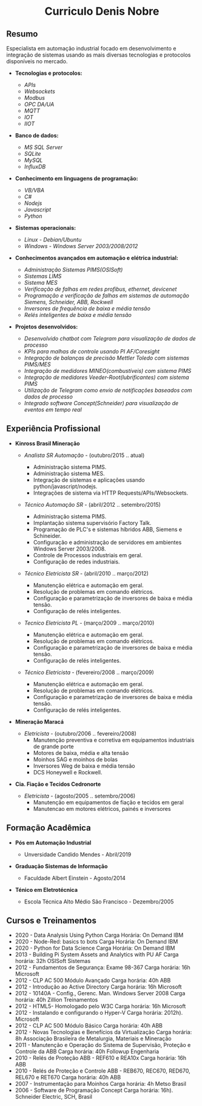 
<h1 align="center">
<br>
Curriculo Denis Nobre
</h1>

## Resumo
Especialista em automação industrial focado em desenvolvimento e integração de sistemas usando as mais diversas
tecnologias e protocolos disponíveis no mercado.

+ **Tecnologias e protocolos:**

    - *APIs*
    - *Websockets*
    - *Modbus*
    - *OPC DA/UA*
    - *MQTT*
    - *IOT*
    - *IIOT*

+ **Banco de dados:**

    - *MS SQL Server*
    - *SQLite*
    - *MySQL*
    - *InfluxDB*

+ **Conhecimento em linguagens de programação:**

    - *VB/VBA*
    - *C#*
    - *Nodejs*
    - *Javascript*
    - *Python*

+ **Sistemas operacionais:**

    - *Linux - Debian/Ubuntu*
    - *Windows - Windows Server 2003/2008/2012*

+ **Conhecimentos avançados em automação e elétrica industrial:**

    - *Administração Sistemas PIMS(OSISoft)*
    - *Sistemas LIMS*
    - *Sistema MES*
    - *Verificação de falhas em redes profibus, ethernet, devicenet*
    - *Programação e verificação de falhas em sistemas de automação Siemens, Schneider, ABB, Rockwell*
    - *Inversores de frequência de baixa e média tensão*
    - *Relés inteligentes de baixa e média tensão*

+ **Projetos desenvolvidos:**

    - *Desenvolvido chatbot com Telegram para visualização de dados de processo*
    - *KPIs para malhas de controle usando PI AF/Coresight*
    - *Integração de balanças de precisão Mettler Toledo com sistemas PIMS/MES*
    - *Integração de medidores MINEO(combustíveis) com sistema PIMS*
    - *Integração de medidores Veeder-Root(lubrificantes) com sistema PIMS*
    - *Utilização de Telegram como envio de notificações baseados com dados de processo*
    - *Integrado software Concept(Schneider) para visualização de eventos em tempo real* 

## Experiência Profissional

+ **Kinross Brasil Mineração**

    - *Analista SR Automação*   - (outubro/2015   .. atual)
        - Administração sistema PIMS.
        - Administração sistema MES.
        - Integração de sistemas e aplicações usando python/javascript/nodejs.
        - Integrações de sistema via HTTP Requests/APIs/Websockets.

    - *Técnico Automação SR*    - (abril/2012     .. setembro/2015) 
        - Administração sistema PIMS.
        - Implantação sistema supervisório Factory Talk.
        - Programação de PLC's e sistemas híbridos ABB, Siemens e Schineider.
        - Configuração e administração de servidores em ambientes Windows Server 2003/2008.
        - Controle de Processos industriais em geral.
        - Configuração de redes industriais.

    - *Técnico Eletricista SR*  - (abril/2010     .. março/2012)
        - Manutenção elétrica e automação em geral.
        - Resolução de problemas em comando elétricos.
        - Configuração e parametrização de inversores de baixa e média tensão.
        - Configuração de relés inteligentes.

    - *Tecnico Eletricista PL*  - (março/2009     .. março/2010)
        - Manutenção elétrica e automação em geral.
        - Resolução de problemas em comando elétricos.
        - Configuração e parametrização de inversores de baixa e média tensão.
        - Configuração de relés inteligentes.

    - *Técnico Eletricista*     - (fevereiro/2008 .. março/2009)
        - Manutenção elétrica e automação em geral.
        - Resolução de problemas em comando elétricos.
        - Configuração e parametrização de inversores de baixa e média tensão.
        - Configuração de relés inteligentes.

+ **Mineração Maracá**

    - *Eletricista*             - (outubro/2006   .. fevereiro/2008)
        - Manutenção preventiva e corretiva em equipamentos industriais de grande porte
        - Motores de baixa, média e alta tensão
        - Moinhos SAG e moinhos de bolas
        - Inversores Weg de baixa e média tensão
        - DCS Honeywell e Rockwell.

+ **Cia. Fiação e Tecidos Cedronorte**

    - *Eletricista*             - (agosto/2005    .. setembro/2006)
        - Manutenção em equipamentos de fiação e tecidos em geral
        - Manutencao em motores elétricos, painés e inversores


## Formação Acadêmica

+ **Pós em Automação Industrial**
    + Unversidade Candido Mendes - Abril/2019

+ **Graduação Sistemas de Informação**
    + Faculdade Albert Einstein - Agosto/2014

+ **Ténico em Eletrotécnica**
    + Escola Técnica Alto Médio São Francisco - Dezembro/2005

## Cursos e Treinamentos

+ 2020 - Data Analysis Using Python
    Carga Horária: On Demand
    IBM
+ 2020 - Node-Red: basics to bots
    Carga Horária: On Demand
    IBM
+ 2020 - Python for Data Science
    Carga Horária: On Demand
    IBM
+ 2013 - Building Pi System Assets and Analytics with PU AF 
    Carga horária: 32h
    OSISoft Sistemas
+ 2012 - Fundamentos de Segurança: Exame 98-367
    Carga horária: 16h
    Microsoft
+ 2012 - CLP AC 500 Módulo Avançado
    Carga horária: 40h
    ABB
+ 2012 - Introdução ao Active Directory
    Carga horária: 16h
    Microsoft
+ 2012 - 10140A - Config., Gerenc. Man. Windows Server 2008
    Carga horária: 40h
    Zillion Treinamentos
+ 2012 - HTML5- Homologado pelo W3C
    Carga horária: 16h
    Microsoft
+ 2012 - Instalando e configurando o Hyper-V
    Carga horária: 2012h).
    Microsoft
+ 2012 - CLP AC 500 Módulo Básico
    Carga horária: 40h
    ABB
+ 2012 - Novas Tecnologias e Benefícios da Virtualização
    Carga horária: 8h
    Associação Brasileira de Metalurgia, Materiais e Mineração
+ 2011 - Manutenção e Operação do Sistema de Supervisão, Proteção e Controle da ABB
    Carga horária: 40h
    Followup Engenharia
+ 2010 - Relés de Proteção ABB - REF610 e REA10x
    Carga horária: 16h
    ABB
+ 2010 - Relés de Proteção e Controle ABB - REB670, REC670, RED670, REL670 e RET670
    Carga horária: 40h
    ABB
+ 2007 - Instrumentação para Moinhos
    Carga horária: 4h
    Metso Brasil
+ 2006 - Software de Programação Concept
    Carga horária: 16h).
    Schneider Electric, SCH, Brasil